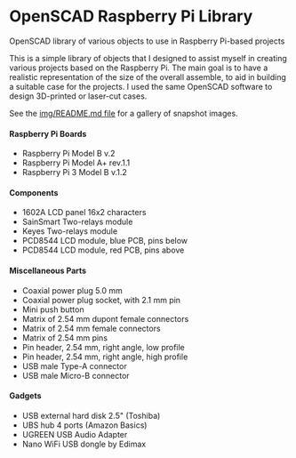 # OpenSCAD Raspberry Pi Library

OpenSCAD library of various objects to use in Raspberry Pi-based projects

This is a simple library of objects that I designed to assist 
myself in creating various projects based on the Raspberry Pi. 
The main goal is to have a realistic representation of the size 
of the overall assemble, to aid in building a suitable case for 
the projects. I used the same OpenSCAD software to design 
3D-printed or laser-cut cases.

See the [img/README.md file](img/README.md) for a gallery of snapshot images.

#### Raspberry Pi Boards

* Raspberry Pi Model B v.2
* Raspberry Pi Model A+ rev.1.1
* Raspberry Pi 3 Model B v.1.2

#### Components

* 1602A LCD panel 16x2 characters
* SainSmart Two-relays module
* Keyes Two-relays module
* PCD8544 LCD module, blue PCB, pins below
* PCD8544 LCD module, red PCB, pins above

#### Miscellaneous Parts

* Coaxial power plug 5.0 mm
* Coaxial power plug socket, with 2.1 mm pin
* Mini push button
* Matrix of 2.54 mm dupont female connectors
* Matrix of 2.54 mm female connectors
* Matrix of 2.54 mm pins
* Pin header, 2.54 mm, right angle, low profile
* Pin header, 2.54 mm, right angle, high profile
* USB male Type-A connector
* USB male Micro-B connector

#### Gadgets

* USB external hard disk 2.5" (Toshiba)
* UBS hub 4 ports (Amazon Basics)
* UGREEN USB Audio Adapter
* Nano WiFi USB dongle by Edimax
